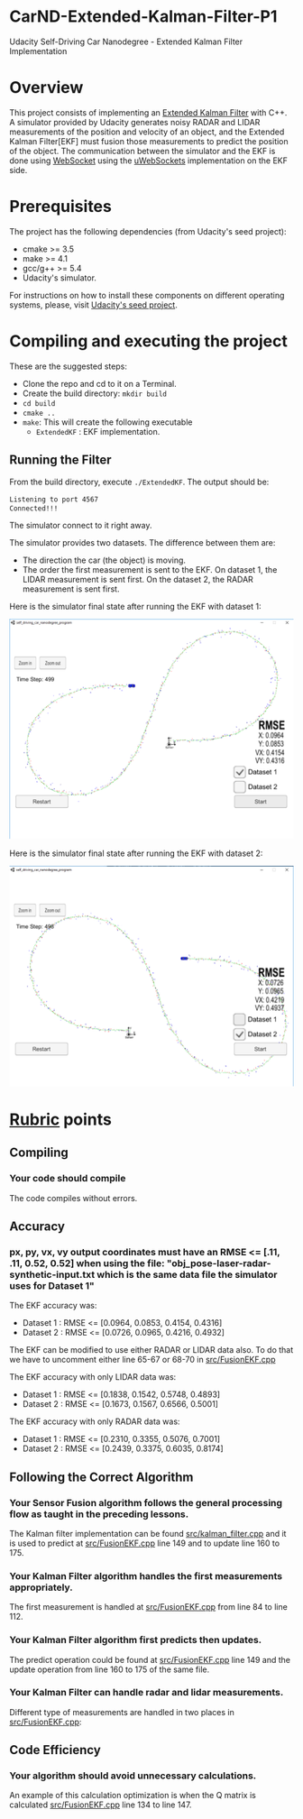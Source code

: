 
# CarND-Extended-Kalman-Filter-P1
Udacity Self-Driving Car Nanodegree - Extended Kalman Filter Implementation

# Overview
This project consists of implementing an [Extended Kalman Filter](https://en.wikipedia.org/wiki/Extended_Kalman_filter) with C++. A simulator provided by Udacity generates noisy RADAR and LIDAR measurements of the position and velocity of an object, and the Extended Kalman Filter[EKF] must fusion those measurements to predict the position of the object. The communication between the simulator and the EKF is done using [WebSocket](https://en.wikipedia.org/wiki/WebSocket) using the [uWebSockets](https://github.com/uNetworking/uWebSockets) implementation on the EKF side.


# Prerequisites

The project has the following dependencies (from Udacity's seed project):

- cmake >= 3.5
- make >= 4.1
- gcc/g++ >= 5.4
- Udacity's simulator.

For instructions on how to install these components on different operating systems, please, visit [Udacity's seed project](https://github.com/udacity/CarND-Extended-Kalman-Filter-Project). 


# Compiling and executing the project

These are the suggested steps:

- Clone the repo and cd to it on a Terminal.
- Create the build directory: `mkdir build`
- `cd build`
- `cmake ..`
- `make`: This will create the following executable
  - `ExtendedKF` : EKF implementation.

## Running the Filter

From the build directory, execute `./ExtendedKF`. The output should be:

```
Listening to port 4567
Connected!!!
```

The simulator connect to it right away.

The simulator provides two datasets. The difference between them are:

- The direction the car (the object) is moving.
- The order the first measurement is sent to the EKF. On dataset 1, the LIDAR measurement is sent first. On the dataset 2, the RADAR measurement is sent first.

Here is the simulator final state after running the EKF with dataset 1:

![Simulator with dataset 1](EKF_dataset1.png)

Here is the simulator final state after running the EKF with dataset 2:

![Simulator with dataset 1](EKF_dataset2.png)

# [Rubric](https://review.udacity.com/#!/rubrics/748/view) points

## Compiling

### Your code should compile

The code compiles without errors. 

## Accuracy

### px, py, vx, vy output coordinates must have an RMSE <= [.11, .11, 0.52, 0.52] when using the file: "obj_pose-laser-radar-synthetic-input.txt which is the same data file the simulator uses for Dataset 1"

The EKF accuracy was:

- Dataset 1 : RMSE <= [0.0964, 0.0853, 0.4154, 0.4316]
- Dataset 2 : RMSE <= [0.0726, 0.0965, 0.4216, 0.4932]

The EKF can be modified to use either RADAR or LIDAR data also. To do that we have to uncomment either line 65-67 or 68-70 in [src/FusionEKF.cpp](./src/FusionEKF.cpp#L65)

The EKF accuracy with only LIDAR data was:

- Dataset 1 : RMSE <= [0.1838, 0.1542, 0.5748, 0.4893]
- Dataset 2 : RMSE <= [0.1673, 0.1567, 0.6566, 0.5001]

The EKF accuracy with only RADAR data was:

- Dataset 1 : RMSE <= [0.2310, 0.3355, 0.5076, 0.7001]
- Dataset 2 : RMSE <= [0.2439, 0.3375, 0.6035, 0.8174]

## Following the Correct Algorithm

### Your Sensor Fusion algorithm follows the general processing flow as taught in the preceding lessons.

The Kalman filter implementation can be found [src/kalman_filter.cpp](./src/kalman_filter.cpp) and it is used to predict at [src/FusionEKF.cpp](./src/FusionEKF.cpp#L149) line 149 and to update line 160 to 175.

### Your Kalman Filter algorithm handles the first measurements appropriately.

The first measurement is handled at [src/FusionEKF.cpp](./src/FusionEKF.cpp#L84) from line 84 to line 112.

### Your Kalman Filter algorithm first predicts then updates.

The predict operation could be found at [src/FusionEKF.cpp](./src/FusionEKF.cpp#L149) line 149 and the update operation from line 160 to 175 of the same file.

### Your Kalman Filter can handle radar and lidar measurements.

Different type of measurements are handled in two places in [src/FusionEKF.cpp](./src/FusionEKF.cpp):

## Code Efficiency

### Your algorithm should avoid unnecessary calculations.

An example of this calculation optimization is when the Q matrix is calculated [src/FusionEKF.cpp](./src/FusionEKF.cpp#L134) line 134 to line 147.

